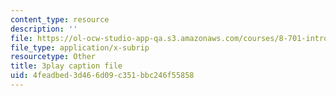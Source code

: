 ```yaml
---
content_type: resource
description: ''
file: https://ol-ocw-studio-app-qa.s3.amazonaws.com/courses/8-701-introduction-to-nuclear-and-particle-physics-fall-2020/4feadbed3d466d09c351bbc246f55858_ygls16dl8Sc.srt
file_type: application/x-subrip
resourcetype: Other
title: 3play caption file
uid: 4feadbed-3d46-6d09-c351-bbc246f55858
---
```

